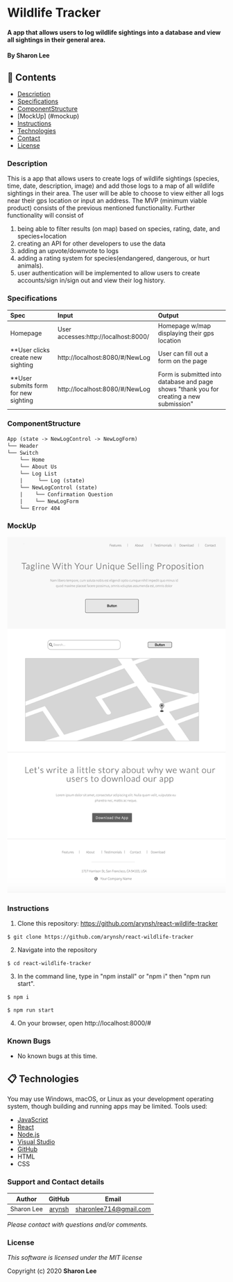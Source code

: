 # Wildlife Tracker
#### A app that allows users to log wildlife sightings into a database and view all sightings in their general area.

#### By **Sharon Lee**
## 🎉 Contents

* [Description](#description)
* [Specifications](#specifications)
* [ComponentStructure](#componentstructure)
* [MockUp] (#mockup)
* [Instructions](#instructions)
* [Technologies](#technologies)
* [Contact](#contact)
* [License](#license)

### Description
This is a app that allows users to create logs of wildlife sightings (species, time, date, description, image) and add those logs to a map of all wildlife sightings in their area. The user will be able to choose to view either all logs near their gps location or input an address. The MVP (minimum viable product) consists of the previous mentioned functionality. Further functionality will consist of
 1) being able to filter results (on map) based on species, rating, date, and species+location 
 2) creating an API for other developers to use the data 
 3) adding an upvote/downvote to logs 
 4) adding a rating system for species(endangered, dangerous, or hurt animals). 
 5) user authentication will be implemented to allow users to create accounts/sign in/sign out and view their log history.

### Specifications
| Spec | Input | Output |
| :-------------     | :------------ | :------------- |
| Homepage | User accesses:http://localhost:8000/| Homepage w/map displaying their gps location |
| **User clicks create new sighting| http://localhost:8080/#/NewLog | User can fill out a form on the page |
| **User submits form for new sighting | http://localhost:8080/#/NewLog | Form is submitted into database and page shows "thank you for creating a new submission" |

### ComponentStructure
```
App (state -> NewLogControl -> NewLogForm)
└── Header          
└── Switch
    └── Home
    └── About Us
    └── Log List
    |     └── Log (state)
    └── NewLogControl (state)
    |    └── Confirmation Question    
    |    └── NewLogForm
    └── Error 404
```
### MockUp 
![MockUp](react-firebase-authentication/src/assets/images/mockup.jpg)

### Instructions

1. Clone this repository: https://github.com/arynsh/react-wildlife-tracker
```
$ git clone https://github.com/arynsh/react-wildlife-tracker
```
2. Navigate into the repository
```
$ cd react-wildlife-tracker
```
3. In the command line, type in "npm install" or "npm i" then "npm run start".
```
$ npm i
```
```
$ npm run start
```
4. On your browser, open http://localhost:8000/#


### Known Bugs
* No known bugs at this time.

## 📋 Technologies
 You may use Windows, macOS, or Linux as your development operating system, though building and running apps may be limited.
 Tools used:  
* [JavaScript](https://developer.mozilla.org/en-US/docs/Web/JavaScript)
* [React](https://reactjs.org/)
* [Node.js](https://nodejs.org/en/)
* [Visual Studio](https://www.visualstudiocommunity.com)
* [GitHub](https://www.github.com)
* HTML
* CSS
 
### Support and Contact details
| Author | GitHub | Email |
|--------|:------:|:-----:|
Sharon Lee| [arynsh](https://github.com/arynsh) |  [sharonlee714@gmail.com](mailto:sharonlee714@gmail.com) 

_Please contact with questions and/or comments._

### License

*This software is licensed under the MIT license*

Copyright (c) 2020 **Sharon Lee**